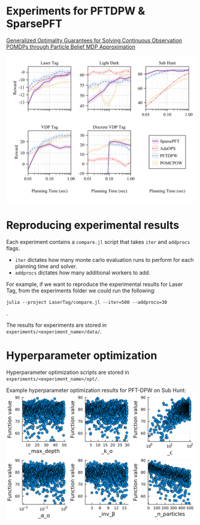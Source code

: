 # Experiments for PFTDPW & SparsePFT

[Generalized Optimality Guarantees for Solving Continuous Observation POMDPs through Particle Belief MDP Approximation](https://arxiv.org/abs/2210.05015)

<img src="./img/all_plots.svg">

# Reproducing experimental results

Each experiment contains a `compare.jl` script that takes `iter` and `addprocs` flags.

 - `iter` dictates how many monte carlo evaluation runs to perform for each planning time and solver.
 - `addprocs` dictates how many additional workers to add.

For example, if we want to reproduce the experimental results for Laser Tag, from the experiments folder we could run the following:
```shell
julia --project LaserTag/compare.jl --iter=500 --addprocs=30
```
.

The results for experiments are stored in `experiments/<experiment_name>/data/`.


# Hyperparameter optimization
Hyperparameter optimization scripts are stored in `experiments/<experiment_name>/opt/`.

Example hyperparameter optimization results for PFT-DPW on Sub Hunt:
<img src="./img/hyperopt/PFTDPW_SubHunt_params.svg">
